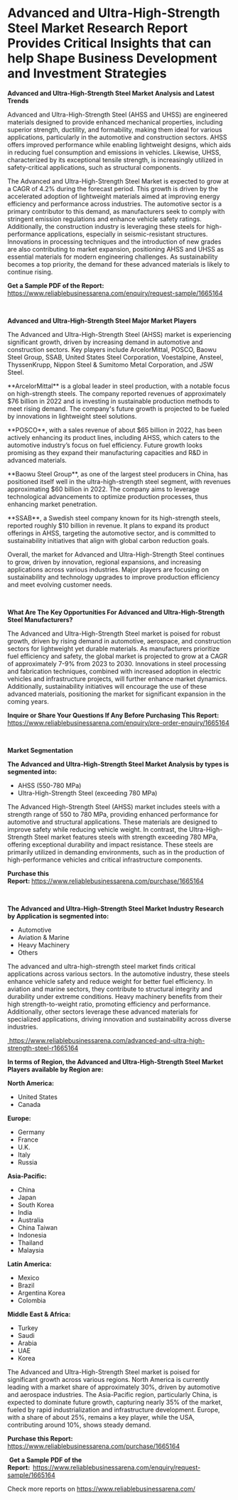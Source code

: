 <p><h1>Advanced and Ultra-High-Strength Steel Market Research Report Provides Critical Insights that can help Shape Business Development and Investment Strategies</h1></p><p><strong>Advanced and Ultra-High-Strength Steel Market Analysis and Latest Trends</strong></p>
<p><p>Advanced and Ultra-High-Strength Steel (AHSS and UHSS) are engineered materials designed to provide enhanced mechanical properties, including superior strength, ductility, and formability, making them ideal for various applications, particularly in the automotive and construction sectors. AHSS offers improved performance while enabling lightweight designs, which aids in reducing fuel consumption and emissions in vehicles. Likewise, UHSS, characterized by its exceptional tensile strength, is increasingly utilized in safety-critical applications, such as structural components.</p><p>The Advanced and Ultra-High-Strength Steel Market is expected to grow at a CAGR of 4.2% during the forecast period. This growth is driven by the accelerated adoption of lightweight materials aimed at improving energy efficiency and performance across industries. The automotive sector is a primary contributor to this demand, as manufacturers seek to comply with stringent emission regulations and enhance vehicle safety ratings. Additionally, the construction industry is leveraging these steels for high-performance applications, especially in seismic-resistant structures. Innovations in processing techniques and the introduction of new grades are also contributing to market expansion, positioning AHSS and UHSS as essential materials for modern engineering challenges. As sustainability becomes a top priority, the demand for these advanced materials is likely to continue rising.</p></p>
<p><strong>Get a Sample PDF of the Report:&nbsp;</strong> <a href="https://www.reliablebusinessarena.com/enquiry/request-sample/1665164?utm_campaign=2258&utm_medium=2&utm_source=Github&utm_content=ia&utm_term=05022025&utm_id=advanced-and-ultra-high-strength-steel">https://www.reliablebusinessarena.com/enquiry/request-sample/1665164</a></p>
<p>&nbsp;</p>
<p><strong>Advanced and Ultra-High-Strength Steel Major Market Players</strong></p>
<p><p>The Advanced and Ultra-High-Strength Steel (AHSS) market is experiencing significant growth, driven by increasing demand in automotive and construction sectors. Key players include ArcelorMittal, POSCO, Baowu Steel Group, SSAB, United States Steel Corporation, Voestalpine, Ansteel, ThyssenKrupp, Nippon Steel & Sumitomo Metal Corporation, and JSW Steel. </p><p>**ArcelorMittal** is a global leader in steel production, with a notable focus on high-strength steels. The company reported revenues of approximately $76 billion in 2022 and is investing in sustainable production methods to meet rising demand. The company's future growth is projected to be fueled by innovations in lightweight steel solutions.</p><p>**POSCO**, with a sales revenue of about $65 billion in 2022, has been actively enhancing its product lines, including AHSS, which caters to the automotive industry’s focus on fuel efficiency. Future growth looks promising as they expand their manufacturing capacities and R&D in advanced materials.</p><p>**Baowu Steel Group**, as one of the largest steel producers in China, has positioned itself well in the ultra-high-strength steel segment, with revenues approximating $60 billion in 2022. The company aims to leverage technological advancements to optimize production processes, thus enhancing market penetration.</p><p>**SSAB**, a Swedish steel company known for its high-strength steels, reported roughly $10 billion in revenue. It plans to expand its product offerings in AHSS, targeting the automotive sector, and is committed to sustainability initiatives that align with global carbon reduction goals.</p><p>Overall, the market for Advanced and Ultra-High-Strength Steel continues to grow, driven by innovation, regional expansions, and increasing applications across various industries. Major players are focusing on sustainability and technology upgrades to improve production efficiency and meet evolving customer needs.</p></p>
<p>&nbsp;</p>
<p><strong>What Are The Key Opportunities For Advanced and Ultra-High-Strength Steel Manufacturers?</strong></p>
<p><p>The Advanced and Ultra-High-Strength Steel market is poised for robust growth, driven by rising demand in automotive, aerospace, and construction sectors for lightweight yet durable materials. As manufacturers prioritize fuel efficiency and safety, the global market is projected to grow at a CAGR of approximately 7-9% from 2023 to 2030. Innovations in steel processing and fabrication techniques, combined with increased adoption in electric vehicles and infrastructure projects, will further enhance market dynamics. Additionally, sustainability initiatives will encourage the use of these advanced materials, positioning the market for significant expansion in the coming years.</p></p>
<p><strong>Inquire or Share Your Questions If Any Before Purchasing This Report:</strong> <a href="https://www.reliablebusinessarena.com/enquiry/pre-order-enquiry/1665164?utm_campaign=2258&utm_medium=2&utm_source=Github&utm_content=ia&utm_term=05022025&utm_id=advanced-and-ultra-high-strength-steel">https://www.reliablebusinessarena.com/enquiry/pre-order-enquiry/1665164</a></p>
<p>&nbsp;</p>
<p><strong>Market Segmentation</strong></p>
<p><strong>The Advanced and Ultra-High-Strength Steel Market Analysis by types is segmented into:</strong></p>
<p><ul><li>AHSS (550-780 MPa)</li><li>Ultra-High-Strength Steel (exceeding 780 MPa)</li></ul></p>
<p><p>The Advanced High-Strength Steel (AHSS) market includes steels with a strength range of 550 to 780 MPa, providing enhanced performance for automotive and structural applications. These materials are designed to improve safety while reducing vehicle weight. In contrast, the Ultra-High-Strength Steel market features steels with strength exceeding 780 MPa, offering exceptional durability and impact resistance. These steels are primarily utilized in demanding environments, such as in the production of high-performance vehicles and critical infrastructure components.</p></p>
<p><strong>Purchase this Report:&nbsp;</strong><a href="https://www.reliablebusinessarena.com/purchase/1665164?utm_campaign=2258&utm_medium=2&utm_source=Github&utm_content=ia&utm_term=05022025&utm_id=advanced-and-ultra-high-strength-steel">https://www.reliablebusinessarena.com/purchase/1665164</a></p>
<p>&nbsp;</p>
<p><strong>The Advanced and Ultra-High-Strength Steel Market Industry Research by Application is segmented into:</strong></p>
<p><ul><li>Automotive</li><li>Aviation & Marine</li><li>Heavy Machinery</li><li>Others</li></ul></p>
<p><p>The advanced and ultra-high-strength steel market finds critical applications across various sectors. In the automotive industry, these steels enhance vehicle safety and reduce weight for better fuel efficiency. In aviation and marine sectors, they contribute to structural integrity and durability under extreme conditions. Heavy machinery benefits from their high strength-to-weight ratio, promoting efficiency and performance. Additionally, other sectors leverage these advanced materials for specialized applications, driving innovation and sustainability across diverse industries.</p></p>
<p><a href="https://www.reliablebusinessarena.com/advanced-and-ultra-high-strength-steel-r1665164?utm_campaign=2258&utm_medium=2&utm_source=Github&utm_content=ia&utm_term=05022025&utm_id=advanced-and-ultra-high-strength-steel">&nbsp;https://www.reliablebusinessarena.com/advanced-and-ultra-high-strength-steel-r1665164</a></p>
<p><strong>In terms of Region, the Advanced and Ultra-High-Strength Steel Market Players available by Region are:</strong></p>
<p>
    <p> <strong> North America: </strong>
        <ul>
            <li>United States</li>
            <li>Canada</li>
        </ul>
        </p> 
    <p> <strong> Europe: </strong>
        <ul>
            <li>Germany</li>
            <li>France</li>
            <li>U.K.</li>
            <li>Italy</li>
            <li>Russia</li>
        </ul>
        </p> 
    <p> <strong> Asia-Pacific: </strong>
        <ul>
            <li>China</li>
            <li>Japan</li>
            <li>South Korea</li>
            <li>India</li>
            <li>Australia</li>
            <li>China Taiwan</li>
            <li>Indonesia</li>
            <li>Thailand</li>
            <li>Malaysia</li>
        </ul>
        </p> 
    <p> <strong> Latin America: </strong>
        <ul>
            <li>Mexico</li>
            <li>Brazil</li>
            <li>Argentina Korea</li>
            <li>Colombia</li>
        </ul>
        </p> 
    <p> <strong> Middle East & Africa: </strong>
        <ul>
            <li>Turkey</li>
            <li>Saudi</li>
            <li>Arabia</li>
            <li>UAE</li>
            <li>Korea</li>
        </ul>
    </p>
    </p>
<p><p>The Advanced and Ultra-High-Strength Steel market is poised for significant growth across various regions. North America is currently leading with a market share of approximately 30%, driven by automotive and aerospace industries. The Asia-Pacific region, particularly China, is expected to dominate future growth, capturing nearly 35% of the market, fueled by rapid industrialization and infrastructure development. Europe, with a share of about 25%, remains a key player, while the USA, contributing around 10%, shows steady demand.</p></p>
<p><strong>Purchase this Report: </strong><a href="https://www.reliablebusinessarena.com/purchase/1665164?utm_campaign=2258&utm_medium=2&utm_source=Github&utm_content=ia&utm_term=05022025&utm_id=advanced-and-ultra-high-strength-steel">https://www.reliablebusinessarena.com/purchase/1665164</a></p>
<p>&nbsp;<strong>Get a Sample PDF of the Report:&nbsp;&nbsp;</strong><a href="https://www.reliablebusinessarena.com/enquiry/request-sample/1665164?utm_campaign=2258&utm_medium=2&utm_source=Github&utm_content=ia&utm_term=05022025&utm_id=advanced-and-ultra-high-strength-steel">https://www.reliablebusinessarena.com/enquiry/request-sample/1665164</a></p>
<p><strong></strong></p>
<p>Check more reports on <a href="https://www.reliablebusinessarena.com/?utm_campaign=2258&utm_medium=2&utm_source=Github&utm_content=ia&utm_term=05022025&utm_id=advanced-and-ultra-high-strength-steel">https://www.reliablebusinessarena.com/</a></p>